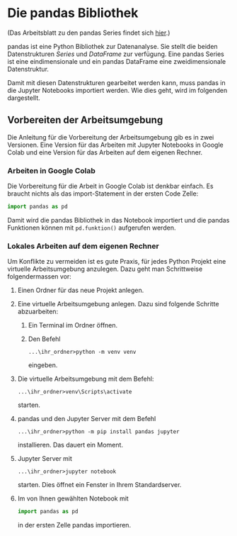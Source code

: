 # Die pandas Bibliothek

(Das Arbeitsblatt zu den pandas Series findet sich [hier](https://colab.research.google.com/github/I-gW-23-27/Skript/blob/main/docs/240916/timeline.ipynb).)

pandas ist eine Python Bibliothek zur Datenanalyse. Sie stellt die
beiden Datenstrukturen *Series* und *DataFrame* zur verfügung. Eine
pandas Series ist eine eindimensionale und ein pandas DataFrame eine
zweidimensionale Datenstruktur.

Damit mit diesen Datenstrukturen gearbeitet werden kann, muss pandas in
die Jupyter Notebooks importiert werden. Wie dies geht, wird im
folgenden dargestellt.

## Vorbereiten der Arbeitsumgebung

Die Anleitung für die Vorbereitung der Arbeitsumgebung gib es in zwei
Versionen. Eine Version für das Arbeiten mit Jupyter Notebooks in Google
Colab und eine Version für das Arbeiten auf dem eigenen Rechner.

### Arbeiten in Google Colab

Die Vorbereitung für die Arbeit in Google Colab ist denkbar einfach. Es
braucht nichts als das import-Statement in der ersten Code Zelle:

```python
import pandas as pd
```

Damit wird die pandas Bibliothek in das Notebook importiert und die
pandas Funktionen können mit `pd.funktion()` aufgerufen werden.

### Lokales Arbeiten auf dem eigenen Rechner

Um Konflikte zu vermeiden ist es gute Praxis, für jedes Python Projekt
eine virtuelle Arbeitsumgebung anzulegen. Dazu geht man Schrittweise
folgendermassen vor:

1. Einen Ordner für das neue Projekt anlegen.
2. Eine virtuelle Arbeitsumgebung anlegen. Dazu sind folgende Schritte
   abzuarbeiten: 
   1. Ein Terminal im Ordner öffnen.
   2. Den Befehl 
      
      ```shell
      ...\ihr_ordner>python -m venv venv
      ```

      eingeben.
3. Die virtuelle Arbeitsumgebung mit dem Befehl:
   
   ```shell
   ...\ihr_ordner>venv\Scripts\activate
   ```

   starten.

4. pandas und den Jupyter Server mit dem Befehl
   
   ```shell
   ...\ihr_ordner>python -m pip install pandas jupyter
   ```

   installieren. Das dauert ein Moment.

5. Jupyter Server mit

   ```shell
   ...\ihr_ordner>jupyter notebook
   ```

   starten. Dies öffnet ein Fenster in Ihrem Standardserver.

6. Im von Ihnen gewählten Notebook mit
   
   ```python
   import pandas as pd
   ```

   in der ersten Zelle pandas importieren.